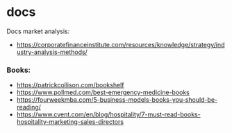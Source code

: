 # docs
Docs
market analysis: 
* https://corporatefinanceinstitute.com/resources/knowledge/strategy/industry-analysis-methods/

### Books:
* https://patrickcollison.com/bookshelf
* https://www.pollmed.com/best-emergency-medicine-books
* https://fourweekmba.com/5-business-models-books-you-should-be-reading/
* https://www.cvent.com/en/blog/hospitality/7-must-read-books-hospitality-marketing-sales-directors
